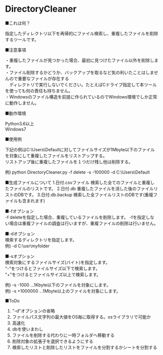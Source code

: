 # DirectoryCleaner

■これは何？

指定したディレクトリ以下を再帰的にファイル検索し、重複したファイルを削除するツールです。<br>

■注意事項

・重複したファイルが見つかった場合、最初に見つけたファイル以外を削除します。<br>
・ファイル削除するかどうか、バックアップを取るなど気の利いたことはしませんので重要なファイルが存在する<br>
　ディレクトリで実行しないでください。たとえばCドライブ指定して本ツールを使っても何の責任も持ちません。<br>
・Windowsのファイル構造を前提に作られているのでWindows環境でしか正常に動作しません。<br>

■動作環境<br>

Python3.6以上<br>
Windows7<br>

■使用例<br>

下記の例はC:\Users\Defaultに対してファイルサイズが1Mbyte以下のファイルを対象にして重複したファイルをリストアップする。<br>
リストアップ後に重複したファイルを１つだけ残し他は削除する。<br>

例) python DirectoryCleaner.py -f delete -s -100000 -d C:\Users\Default


■生成ファイルについて
1.日付.csvファイル 検索した全てのファイルと重複したファイルのリストです。
2.日付.db 重複したファイルを消した後のファイルリストのDBです。
3.日付.db.backup 検索した全ファイルリストのDBです(重複ファイルも含まれます)


■-fオプション<br>
-f deleteを指定した場合、重複しているファイルを削除します。
-fを指定しない場合は重複ファイルの調査は行いますが、重複ファイルの削除は行いません。

■-dオプション<br>
検索するディレクトリを指定します。<br>
例) -d C:\usr\myfolder<br>

■-sオプション<br>
検索対象にするファイルサイズ(バイト)を指定します。<br>
"-"をつけるとファイルサイズ以下で検索します。<br>
"+"をつけるとファイルサイズ以上で検索します。<br>

例) -s -1000  …1Kbyte以下のファイルを対象にします。<br>
例) -s +1000000  …1Mbyte以上のファイルを対象にします。<br>


■ToDo<br>
1. "-d"オプションの省略<br>
2. ファイルパス文字列の最大値をOS毎に取得する。osライブラリで可能か<br>
3. 高速化
4. dbを使いまわし
5. ファイルを削除する代わりに一時フォルダへ移動する
6. 削除対象の拡張子を選択できるようにする
7. 検索したリストと削除したリストをファイルを分割するかシートを分割する


